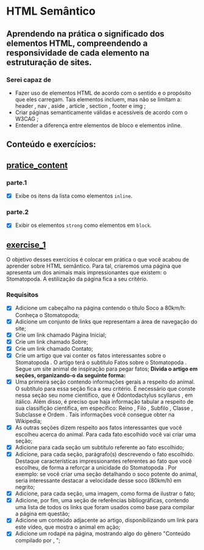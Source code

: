 # HTML Semântico
## Aprendendo na prática o significado dos elementos HTML, compreendendo a responsividade de cada elemento na estruturação de sites.

### Serei capaz de
- Fazer uso de elementos HTML de acordo com o sentido e o propósito que eles carregam. Tais elementos incluem, mas não se limitam a: header , nav , aside , article , section , footer e img ;
- Criar páginas semanticamente válidas e acessíveis de acordo com o W3CAG ;
- Entender a diferença entre elementos de bloco e elementos inline.

## Conteúdo e exercícios:
## [pratice_content](pratice_content.html)
### parte.1
- [x] Exibe os itens da lista como elementos ```inline```.
### parte.2
- [x] Exibir os elementos ```strong``` como elementos em ```block```.

## [exercise_1](exercise_1.html)
O objetivo desses exercícios é colocar em prática o que você acabou de aprender sobre HTML semântico.
Para tal, criaremos uma página que apresenta um dos animais mais impressionantes que existem: o Stomatopoda. A estilização da página fica a seu critério.
### Requisitos
- [x] Adicione um cabeçalho na página contendo o título Soco a 80km/h: Conheça o Stomatopoda;
- [x] Adicione um conjunto de links que representam a área de navegação do site;
- [x] Crie um link chamado Página Inicial;
- [x] Crie um link chamado Sobre;
- [x] Crie um link chamado Contato;
- [x] Crie um artigo que vai conter os fatos interessantes sobre o Stomatopoda . O artigo terá o subtítulo Fatos sobre o Stomatopoda . Segue um site animal de inspiração para pegar fatos;
<b>Divida o artigo em seções, organizando-o da seguinte forma:</b>
- [x] Uma primeira seção contendo informações gerais a respeito do animal. O subtítulo para essa seção fica a seu critério. É necessário que conste nessa seção seu nome científico, que é Odontodactylus scyllarus , em itálico. Além disso, é preciso que haja informação tabular a respeito de sua classifição científica, em específico: Reino , Filo , Subfilo , Classe , Subclasse e Ordem . Tais informações você consegue obter na Wikipedia;
- [x] As outras seções dizem respeito aos fatos interessantes que você escolheu acerca do animal. Para cada fato escolhido você vai criar uma seção;
- [x] Adicione para cada seção um subtítulo referente ao fato escolhido;
- [x] Adicione, para cada seção, parágrafo(s) descrevendo o fato escolhido. Destaque características impressionantes referentes ao fato que você escolheu, de forma a reforçar a unicidade do Stomatopoda . Por exemplo: se você criar uma seção detalhando o soco potente do animal, seria interessante destacar a velocidade desse soco (80km/h) em negrito;
- [x] Adicione, para cada seção, uma imagem, como forma de ilustrar o fato;
- [x] Adicione, por fim, uma seção de referências bibliográficas, contendo uma lista de todos os links que foram usados como base para compilar a página em questão;
- [x] Adicione um conteúdo adjacente ao artigo, disponibilizando um link para este vídeo, que mostra o animal em ação;
- [x] Adicione um rodapé na página, mostrando algo do gênero "Conteúdo compilado por <insere seu nome>, <ano atual>";
